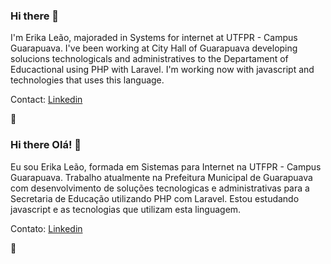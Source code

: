 ### Hi there 👋

I'm Erika Leão, majoraded in Systems for internet at UTFPR - Campus Guarapuava. I've been working at City Hall of Guarapuava developing solucions technologicals and administratives to the Departament of Educactional using PHP with Laravel. I'm working now with javascript and technologies that uses this language.

Contact: [Linkedin](https://www.linkedin.com/in/leaoerikaleao/)

🦁

### Hi there Olá! 👋

Eu sou Erika Leão, formada em Sistemas para Internet na UTFPR - Campus Guarapuava. Trabalho atualmente na Prefeitura Municipal de Guarapuava com desenvolvimento de soluções tecnologicas e administrativas para a Secretaria de Educação utilizando PHP com Laravel. Estou estudando javascript e as tecnologias que utilizam esta linguagem.

Contato: [Linkedin](https://www.linkedin.com/in/leaoerikaleao/)

🦁
